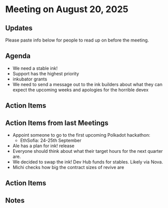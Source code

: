 # Meeting on August 20, 2025

## Updates
Please paste info below for people to read up on before the meeting.

## Agenda
- We need a stable ink!
- Support has the highest priority
- inkubator grants
- We need to send a message out to the ink builders about what they can expect the upcoming weeks and apologies for the horrible devex

## Action Items

## Action Items from last Meetings
- Appoint someone to go to the first upcoming Polkadot hackathon:
  - EthSofia: 24-25th September
- Ale has a plan for ink! release
- Everyone should think about what their target hours for the next quarter are. 
- We decided to swap the ink! Dev Hub funds for stables. Likely via Nova.
- Michi checks how big the contract sizes of revive are

## Action Items

## Notes
